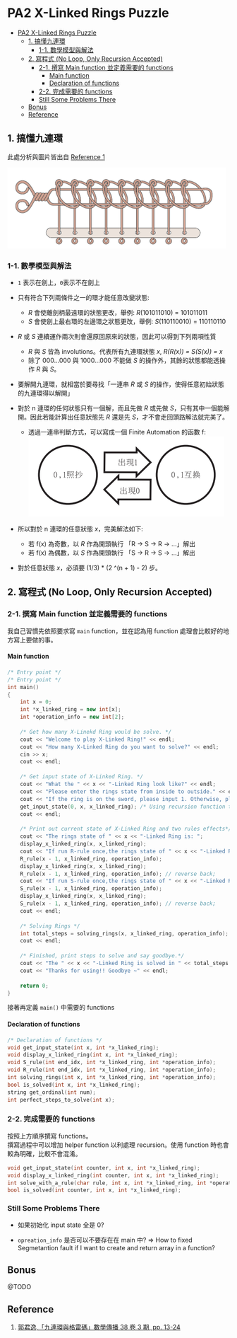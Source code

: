 # PA2 X-Linked Rings Puzzle

- [PA2 X-Linked Rings Puzzle](#pa2-x-linked-rings-puzzle)
  - [1. 搞懂九連環](#1-搞懂九連環)
    - [1-1. 數學模型與解法](#1-1-數學模型與解法)
  - [2. 寫程式 (No Loop, Only Recursion Accepted)](#2-寫程式-no-loop-only-recursion-accepted)
    - [2-1. 撰寫 Main function 並定義需要的 functions](#2-1-撰寫-main-function-並定義需要的-functions)
      - [Main function](#main-function)
      - [Declaration of functions](#declaration-of-functions)
    - [2-2. 完成需要的 functions](#2-2-完成需要的-functions)
    - [Still Some Problems There](#still-some-problems-there)
  - [Bonus](#bonus)
  - [Reference](#reference)

## 1. 搞懂九連環

此處分析與圖片皆出自 [Reference 1](#reference)

![九連環](src/九連環示意圖.png)

### 1-1. 數學模型與解法

- `1` 表示在劍上，`0`表示不在劍上
- 只有符合下列兩條件之一的環才能任意改變狀態:

  - _R_ 會使離劍柄最遠環的狀態更改，舉例: _R_(101011010) = 101011011
  - _S_ 會使劍上最右環的左邊環之狀態更改，舉例: _S_(110110010) = 110110110

- _R_ 或 _S_ 連續運作兩次則會還原回原來的狀態，因此可以得到下列兩項性質

  - _R_ 與 _S_ 皆為 involutions。代表所有九連環狀態 _x_, _R(R(x)) = S(S(x)) = x_
  - 除了 000...000 與 1000...000 不能做 _S_ 的操作外，其餘的狀態都能透操作 _R_ 與 _S_。

- 要解開九連環，就相當於要尋找「一連串 _R_ 或 _S_ 的操作，使得任意初始狀態的九連環得以解開」
- 對於 n 連環的任何狀態只有一個解，而且先做 _R_ 或先做 _S_，只有其中一個能解開。因此若能計算出任意狀態先 _R_ 還是先 _S_，才不會走回頭路解法就完美了。

  - 透過一連串判斷方式，可以寫成一個 Finite Automation 的函數 f:  
    ![Finite Automation f](src/finite_automation.png)

- 所以對於 n 連環的任意狀態 _x_，完美解法如下:

  - 若 f(x) 為奇數，以 _R_ 作為開頭執行 「R -> S -> R -> ...」解出
  - 若 f(x) 為偶數，以 _S_ 作為開頭執行 「S -> R -> S -> ...」解出

- 對於任意狀態 _x_，必須要 (1/3) \* (2 ^(n + 1) - 2) 步。

## 2. 寫程式 (No Loop, Only Recursion Accepted)

### 2-1. 撰寫 Main function 並定義需要的 functions

我自己習慣先依照要求寫 `main` function，並在認為用 function 處理會比較好的地方寫上要做的事。

#### Main function

```cpp
/* Entry point */
/* Entry point */
int main()
{
    int x = 0;
    int *x_linked_ring = new int[x];
    int *operation_info = new int[2];

    /* Get how many X-Linekd Ring would be solve. */
    cout << "Welcome to play X-Linked Ring!" << endl;
    cout << "How many X-Linked Ring do you want to solve?" << endl;
    cin >> x;
    cout << endl;

    /* Get input state of X-Linked Ring. */
    cout << "What the " << x << "-Linked Ring look like?" << endl;
    cout << "Please enter the rings state from inside to outside." << endl;
    cout << "If the ring is on the sword, please input 1. Otherwise, please enter 0." << endl;
    get_input_state(0, x, x_linked_ring); /* Using recursion function to get user */
    cout << endl;

    /* Print out current state of X-Linked Ring and two rules effects*/
    cout << "The rings state of " << x << "-Linked Ring is: ";
    display_x_linked_ring(x, x_linked_ring);
    cout << "If run R-rule once,the rings state of " << x << "-Linked Ring is : ";
    R_rule(x - 1, x_linked_ring, operation_info);
    display_x_linked_ring(x, x_linked_ring);
    R_rule(x - 1, x_linked_ring, operation_info); // reverse back;
    cout << "If run S-rule once,the rings state of " << x << "-Linked Ring is : ";
    S_rule(x - 1, x_linked_ring, operation_info);
    display_x_linked_ring(x, x_linked_ring);
    S_rule(x - 1, x_linked_ring, operation_info); // reverse back;
    cout << endl;

    /* Solving Rings */
    int total_steps = solving_rings(x, x_linked_ring, operation_info);
    cout << endl;

    /* Finished, print steps to solve and say goodbye.*/
    cout << "The " << x << "-Linked Ring is solved in " << total_steps << " step." << endl;
    cout << "Thanks for using!! Goodbye ~" << endl;

    return 0;
}
```

接著再定義 `main()` 中需要的 functions

#### Declaration of functions

```cpp
/* Declaration of functions */
void get_input_state(int x, int *x_linked_ring);
void display_x_linked_ring(int x, int *x_linked_ring);                            // Display entire X-Linked ring
void S_rule(int end_idx, int *x_linked_ring, int *operation_info);                // Doing S-Rule, operation info [idx_turned, turn_up_or_down(1:up, 0:down)]
void R_rule(int end_idx, int *x_linked_ring, int *operation_info);                // Doing R-Rule, operation info [idx_turned, turn_up_or_down(1:up, 0:down)]
int solving_rings(int x, int *x_linked_ring, int *operation_info);                // Solving X-Linked rings, return total steps to solve.
bool is_solved(int x, int *x_linked_ring);                                        // Returns true if X-Linked Rings is solved.
string get_ordinal(int num);                                                      // Returns the ordinal string of input number.
int perfect_steps_to_solve(int x);                                                // [unused] Returns the number of minimum steps to solve.
```

### 2-2. 完成需要的 functions

按照上方順序撰寫 functions。  
撰寫過程中可以增加 helper function 以利處理 recursion。使用 function 時也會較為明確，比較不會混淆。

```cpp
void get_input_state(int counter, int x, int *x_linked_ring);                     // helper function for get_input_state()
void display_x_linked_ring(int counter, int x, int *x_linked_ring);               // helper function for display_x_linked_ring()
int solve_with_a_rule(char rule, int x, int *x_linked_ring, int *operation_info); // helper function for solving_rings(). Solve X-Linked Rings with S or R Rule
bool is_solved(int counter, int x, int *x_linked_ring);                           // helper function for is_solved()
```

### Still Some Problems There

- 如果初始化 input state 全是 0?

- `opreation_info` 是否可以不要存在在 main 中? => How to fixed Segmetantion fault if I want to create and return array in a function?

## Bonus

@TODO

## Reference

1. [郭君逸,「九連環與格雷碼」數學傳播 38 卷 3 期, pp. 13-24](https://web.math.sinica.edu.tw/math_media/d383/38302.pdf)
